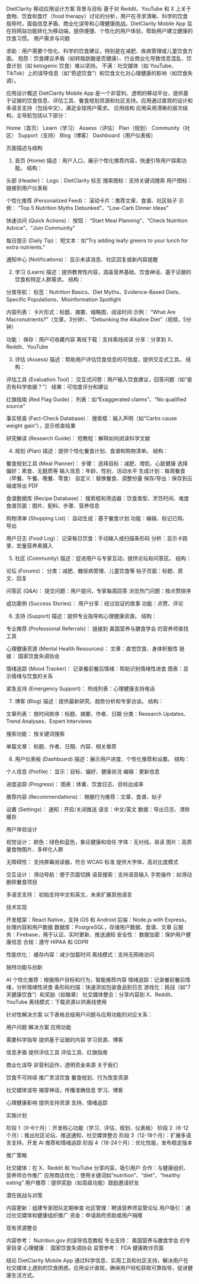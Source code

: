 DietClarity 移动应用设计方案
背景与目标
基于对 Reddit、YouTube 和 X 上关于食物、饮食和食疗（food therapy）讨论的分析，用户在寻求清晰、科学的饮食指导时，面临信息矛盾、商业化误导和心理健康挑战。DietClarity Mobile App 旨在将网站功能转化为移动端，提供便捷、个性化的用户体验，帮助用户建立健康的饮食习惯。
用户需求与问题

求助：用户需要个性化、科学的饮食建议，特别是在减肥、疾病管理或儿童饮食方面。
抱怨：饮食建议矛盾（如转脂肪酸是否健康）、行业商业化导致信息混乱、饮食计划（如 ketogenic 饮食）难以坚持。
不满：社交媒体（如 YouTube、TikTok）上的误导信息（如“奇迹饮食”）和饮食文化对心理健康的影响（如饮食失调）。

应用设计概述
DietClarity Mobile App 是一个非营利、透明的移动平台，提供基于证据的饮食信息、评估工具、餐食规划资源和社区支持。应用通过直观的设计和多语言支持（包括中文），满足全球用户需求。
应用结构
应用采用清晰的层次结构，主导航包括以下部分：

Home（首页）
Learn（学习）
Assess（评估）
Plan（规划）
Community（社区）
Support（支持）
Blog（博客）
Dashboard（用户仪表板）

页面描述与结构
1. 首页 (Home)
描述：用户入口，展示个性化推荐内容，快速引导用户探索功能。
结构：

头部 (Header)：
Logo：DietClarity 标志
搜索图标：支持关键词搜索
用户图标：链接到用户仪表板


个性化推荐 (Personalized Feed)：
滚动卡片：推荐文章、食谱、社区帖子
示例： “Top 5 Nutrition Myths Debunked”、“Low-Carb Dinner Ideas”


快速访问 (Quick Actions)：
按钮： “Start Meal Planning”、“Check Nutrition Advice”、“Join Community”


每日提示 (Daily Tip)：
短文本：如“Try adding leafy greens to your lunch for extra nutrients.”


通知中心 (Notifications)：
显示未读消息、社区回复或新内容提醒



2. 学习 (Learn)
描述：提供教育性内容，涵盖营养基础、饮食神话、基于证据的饮食和特定人群需求。
结构：

分类导航：
标签：Nutrition Basics、Diet Myths、Evidence-Based Diets、Specific Populations、Misinformation Spotlight


内容列表：
卡片形式：标题、摘要、缩略图、阅读时间
示例： “What Are Macronutrients?”（文章，3分钟）、“Debunking the Alkaline Diet”（视频，5分钟）


功能：
保存：用户可收藏内容
离线下载：支持离线阅读
分享：分享到 X、Reddit、YouTube



3. 评估 (Assess)
描述：帮助用户评估饮食信息的可信度，提供交互式工具。
结构：

评估工具 (Evaluation Tool)：
交互式问卷：用户输入饮食建议，回答问题（如“是否有科学依据？”）
结果：可信度评分和建议


红旗指南 (Red Flag Guide)：
列表：如“Exaggerated claims”、“No qualified source”


事实核查 (Fact-Check Database)：
搜索框：输入声明（如“Carbs cause weight gain”），显示核查结果


研究解读 (Research Guide)：
短教程：解释如何阅读科学文献



4. 规划 (Plan)
描述：提供个性化餐食计划、食谱和购物清单。
结构：

餐食规划工具 (Meal Planner)：
步骤：
选择目标：减肥、增肌、心脏健康
选择偏好：素食、无麸质等
输入信息：年龄、性别、活动水平
生成计划：每周餐食（早餐、午餐、晚餐、零食）
自定义：替换餐食、调整份量
保存/导出：保存到云端或导出 PDF




食谱数据库 (Recipe Database)：
搜索框和筛选器：饮食类型、烹饪时间、难度
食谱页面：图片、配料、步骤、营养信息


购物清单 (Shopping List)：
自动生成：基于餐食计划
功能：编辑、标记已购、导出


用户日志 (Food Log)：
记录每日饮食：手动输入或扫描条形码
分析：显示卡路里、宏量营养素摄入



5. 社区 (Community)
描述：促进用户与专家互动，提供论坛和问答区。
结构：

论坛 (Forums)：
分类：减肥、糖尿病管理、儿童饮食等
帖子页面：标题、原文、回复


问答区 (Q&A)：
提交问题：用户提问，专家每周回答
浏览热门问题：按点赞排序


成功案例 (Success Stories)：
用户分享：经过验证的故事
功能：点赞、评论



6. 支持 (Support)
描述：提供专业指导和心理健康资源。
结构：

专业推荐 (Professional Referrals)：
链接到 美国营养与膳食学会 的营养师查找工具


心理健康资源 (Mental Health Resources)：
文章：直觉饮食、身体积极性
链接： 国家饮食失调协会


情绪追踪 (Mood Tracker)：
记录餐前餐后情绪：帮助识别情绪性进食
图表：显示情绪与饮食的关系


紧急支持 (Emergency Support)：
热线列表：心理健康支持电话



7. 博客 (Blog)
描述：提供最新研究、趋势分析和专家访谈。
结构：

文章列表：
按时间排序：标题、摘要、作者、日期
分类：Research Updates、Trend Analyses、Expert Interviews


搜索功能：
按关键词搜索


单篇文章：
标题、作者、日期、内容、相关推荐



8. 用户仪表板 (Dashboard)
描述：展示用户进度、个性化推荐和设置。
结构：

个人信息 (Profile)：
显示：目标、偏好、健康状况
编辑：更新信息


进度追踪 (Progress)：
图表：体重、饮食日志、目标达成率


推荐内容 (Recommendations)：
根据行为推荐：文章、食谱、帖子


设置 (Settings)：
通知：开启/关闭推送
语言：中文/英文
数据：导出日志、清除缓存



用户体验设计

视觉设计：
颜色：绿色和蓝色，象征健康和信任
字体：无衬线，易读
图片：高质量食物图片、多样化人群


无障碍性：
支持屏幕阅读器，符合 WCAG 标准
提供大字体、高对比度模式


交互设计：
滑动导航：便于页面切换
语音搜索：支持语音输入
手势操作：如滑动删除餐食项目


多语言支持：
初始支持中文和英文，未来扩展其他语言



技术实现

开发框架：React Native，支持 iOS 和 Android
后端：Node.js with Express，处理内容和用户数据
数据库：PostgreSQL，存储用户数据、食谱、文章
云服务：Firebase，用于认证、实时更新、推送通知
安全性：
数据加密：保护用户健康信息
合规：遵守 HIPAA 和 GDPR


性能优化：
缓存内容：减少加载时间
离线模式：支持无网络访问



独特功能与创新

AI 个性化推荐：根据用户目标和行为，智能推荐内容
情绪追踪：记录餐前餐后情绪，分析情绪性进食
条形码扫描：快速添加包装食品到日志
游戏化：挑战（如“7天健康饮食”）和奖励（如徽章）
社交媒体整合：分享内容到 X、Reddit、YouTube
离线模式：下载资源以供离线使用

针对性解决方案
以下表格总结用户问题与应用功能的对应关系：



用户问题
解决方案
应用功能



需要科学指导
提供基于证据的内容
学习资源、博客


信息矛盾
提供评估工具
评估工具、红旗指南


商业化误导
非营利运作，透明资金来源
关于我们


饮食不可持续
推广灵活饮食
餐食规划、行为改变资源


社交媒体误导
揭穿神话，传播准确信息
学习、博客


心理健康影响
提供支持资源
支持、情绪追踪


实施计划

阶段 1（0-6个月）：开发核心功能（学习、评估、规划、仪表板）
阶段 2（6-12个月）：推出社区论坛、推送通知、社交媒体整合
阶段 3（12-18个月）：扩展多语言支持，开发 AI 推荐和情绪追踪
阶段 4（18-24个月）：优化性能，发布稳定版本

推广策略

社交媒体：在 X、Reddit 和 YouTube 分享内容，吸引用户
合作：与健康组织、营养师合作推广
应用商店优化：使用关键词如“nutrition”、“diet”、“healthy eating”
用户推荐：提供奖励（如高级功能）鼓励邀请好友

潜在挑战与对策

内容更新：组建专家团队定期审查
社区管理：聘请营养师监管论坛
用户吸引：通过社交媒体和健康组织推广
资金：申请政府资助或用户捐赠

现有资源整合

内容参考： Nutrition.gov 的误导信息教程
专业支持： 美国营养与膳食学会 的专家目录
心理健康： 国家饮食失调协会
监管参考： FDA 健康欺诈页面

结论
DietClarity Mobile App 通过科学信息、实用工具和社区支持，解决用户在社交媒体上遇到的饮食困惑。应用设计直观，确保用户轻松获取可靠指导，促进健康生活方式。
